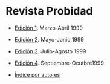# Revista Probidad

- [Edición 1](01/index.md). Marzo-Abril 1999
- [Edición 2](02/index.md). Mayo-Junio 1999
- [Edición 3](03/index.md). Julio-Agosto 1999
- [Edición 4](04/index.md). Septiembre-Ocutbre1999

- [Índice por autores](autores.md)
